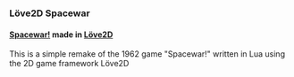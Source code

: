 ### Löve2D Spacewar
#### [Spacewar!](https://en.wikipedia.org/wiki/Spacewar!) made in [Löve2D](https://love2d.org/)

This is a simple remake of the 1962 game "Spacewar!" written in Lua using the 2D game framework Löve2D

